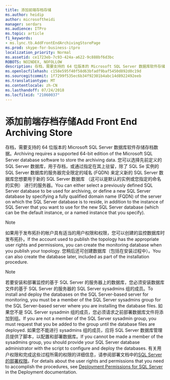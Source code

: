 ```yaml
---
title: 添加前端存档存储
ms.author: heidip
author: microsoftheidi
manager: serdars
ms.audience: ITPro
ms.topic: article
f1_keywords:
- ms.lync.tb.AddFrontEndArchivingStorePage
ms.prod: skype-for-business-itpro
localization_priority: Normal
ms.assetid: ce1723eb-7c93-424a-a622-9c888bf6d3bc
ROBOTS: NOINDEX, NOFOLLOW
description: 存档，需要支持的 64 位版本的 Microsoft SQL Server 数据库软件存储存档数据。 您可以选择先前定义的 SQL Server 数据库，用于存档，或通过指定在其上驻留，除了 SQL Se 实例的 SQL Server 数据库的服务器完全限定的域名 (FQDN) 来定义新的 SQL Server 数据库您想要用于新的 SQL Server 数据库 （这可以是默认的实例或您指定的命名的实例） 进行的服务器。
ms.openlocfilehash: c158e595f40f58d63bfadf9baf5450d892d0c19d
ms.sourcegitcommit: 1f7299f535ec6b34f92301b4abc14d8922492eeb
ms.translationtype: MT
ms.contentlocale: zh-CN
ms.lasthandoff: 07/24/2018
ms.locfileid: "21060037"
---
```

# <a name="add-front-end-archiving-store"></a><span data-ttu-id="44fac-104">添加前端存档存储</span><span class="sxs-lookup"><span data-stu-id="44fac-104">Add Front End Archiving Store</span></span>
 
<span data-ttu-id="44fac-105">存档，需要支持的 64 位版本的 Microsoft SQL Server 数据库软件存储存档数据。</span><span class="sxs-lookup"><span data-stu-id="44fac-105">Archiving requires a supported 64-bit edition of the Microsoft SQL Server database software to store the archiving data.</span></span> <span data-ttu-id="44fac-106">您可以选择先前定义的 SQL Server 数据库，用于存档，或通过指定在其上驻留，除了 SQL Se 实例的 SQL Server 数据库的服务器完全限定的域名 (FQDN) 来定义新的 SQL Server 数据库您想要用于新的 SQL Server 数据库 （这可以是默认的实例或您指定的命名的实例） 进行的服务器。</span><span class="sxs-lookup"><span data-stu-id="44fac-106">You can either select a previously defined SQL Server database to be used for archiving, or define a new SQL Server database by specifying a fully qualified domain name (FQDN) of the server on which the SQL Server database is to reside, in addition to the instance of SQL Server that you want to use for the new SQL Server database (which can be the default instance, or a named instance that you specify).</span></span>
  
> [!NOTE]
> <span data-ttu-id="44fac-107">如果用于发布拓扑的帐户具有适当的用户权限和权限，您可以创建的监控数据库时发布拓扑。</span><span class="sxs-lookup"><span data-stu-id="44fac-107">If the account used to publish the topology has the appropriate user rights and permissions, you can create the monitoring database when you publish your topology.</span></span> <span data-ttu-id="44fac-108">您稍后还可创建数据库（包括在安装过程中）。</span><span class="sxs-lookup"><span data-stu-id="44fac-108">You can also create the database later, included as part of the installation procedure.</span></span> 
  
> [!NOTE]
> <span data-ttu-id="44fac-109">若要安装和部署监控的基于 SQL Server 的服务器上的数据库，您必须安装数据库文件的基于 SQL Server 的服务器的 SQL Server sysadmins 组的成员。</span><span class="sxs-lookup"><span data-stu-id="44fac-109">To install and deploy the databases on the SQL Server-based server for monitoring, you must be a member of the SQL Server sysadmins group for the SQL Server-based server where you are installing the database files.</span></span> <span data-ttu-id="44fac-110">如果您不是 SQL Server sysadmin 组的成员，您必须请求之前部署数据库文件将添加到组。</span><span class="sxs-lookup"><span data-stu-id="44fac-110">If you are not a member of the SQL Server sysadmin group, you must request that you be added to the group until the database files are deployed.</span></span> <span data-ttu-id="44fac-111">如果您不能进行 sysadmins 组的成员，应将 SQL Server 数据库管理员提供了脚本，以配置和部署数据库。</span><span class="sxs-lookup"><span data-stu-id="44fac-111">If you cannot be made a member of the sysadmins group, you should provide your SQL Server database administrator with the script to configure and deploy the databases.</span></span> <span data-ttu-id="44fac-112">有关用户权限和完成这些过程所需的权限的详细信息，请参阅部署文档中的[SQL Server 的部署权限](http://technet.microsoft.com/library/56ea0c02-bcf5-4d45-aa13-570531c29074.aspx)。</span><span class="sxs-lookup"><span data-stu-id="44fac-112">For details about the user rights and permissions that you need to accomplish the procedures, see [Deployment Permissions for SQL Server](http://technet.microsoft.com/library/56ea0c02-bcf5-4d45-aa13-570531c29074.aspx) in the Deployment documentation.</span></span>
  

